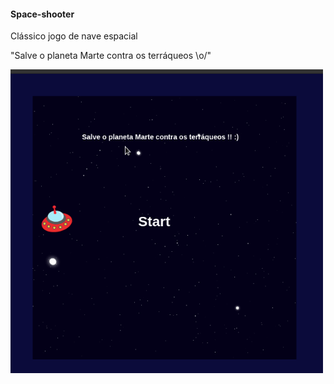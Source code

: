 #### Space-shooter

Clássico jogo de nave espacial

"Salve o planeta Marte contra os terráqueos \o/"

<img src="space.gif" width="500" />